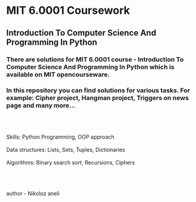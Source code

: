 # MIT 6.0001 Coursework
## Introduction To Computer Science And Programming In Python

### There are solutions for MIT 6.0001 course - Introduction To Computer Science And Programming In Python which is available on MIT opencourseware.

### In this repository you can find solutions for various tasks. For example: Cipher project, Hangman project, Triggers on news page and many more...


 
<br>
<br>

Skills: Python Programming, OOP approach <br><br>
Data structures: Lists, Sets, Tuples, Dictionaries <br><br>
Algorithms: Binary search sort, Recursions, Ciphers <br><br>



<br>
<br>
author - Nikoloz aneli 